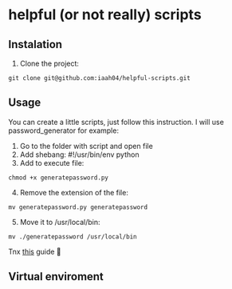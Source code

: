 # helpful (or not really) scripts

## Instalation

1. Clone the project:

```
git clone git@github.com:iaah04/helpful-scripts.git
```

## Usage

You can create a little scripts, just follow this instruction. I will use password_generator for example:
1. Go to the folder with script and open file
2. Add shebang: #!/usr/bin/env python
3. Add to execute file: 

```
chmod +x generatepassword.py
```

4. Remove the extension of the file: 

```
mv generatepassword.py generatepassword
```

5. Move it to /usr/local/bin: 

```
mv ./generatepassword /usr/local/bin
```

Tnx [this](https://pythobyte.com/create-custom-terminal-command-1dr0yhg33s-eef956b2/) guide 🖤

## Virtual enviroment
